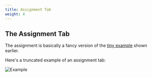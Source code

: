 ```yaml
---
title: Assignment Tab
weight: 4
---
```


## The Assignment Tab

The assignment is basically a fancy version of the [tiny example](/docs/introduction/example/#tiny-example) shown earlier.

Here's a truncated example of an assignment tab:

![Example](/assignment-tab.png)
